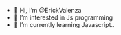 - 👋 Hi, I’m @ErickValenza
- 👀 I’m interested in Js programming 
- 🌱 I’m currently learning Javascript..
